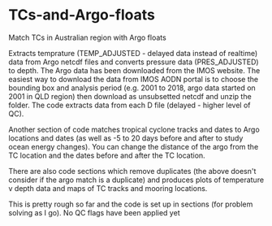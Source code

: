 # TCs-and-Argo-floats
Match TCs in Australian region with Argo floats

Extracts temprature (TEMP_ADJUSTED - delayed data instead of realtime) data from Argo netcdf files and converts pressure data (PRES_ADJUSTED) to depth. 
The Argo data has been downloaded from the IMOS website. The easiest way to download the data from IMOS AODN portal is to choose the bounding box and analysis period (e.g. 2001 to 2018, argo data started on 2001 in QLD region) then download as unsubsetted netcdf and unzip the folder. The code extracts data from each D file (delayed - higher level of QC). 

Another section of code matches tropical cyclone tracks and dates to Argo locations and dates (as well as -5 to 20 days before and after to study ocean energy changes). You can change the distance of the argo from the TC location and the dates before and after the TC location.

There are also code sections which remove duplicates (the above doesn't consider if the argo match is a duplicate) and produces plots of temperature v depth data and maps of TC tracks and mooring locations.

This is pretty rough so far and the code is set up in sections (for problem solving as I go). No QC flags have been applied yet
